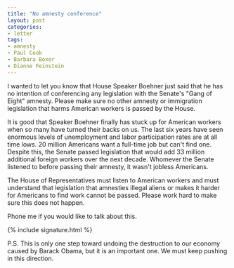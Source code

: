 ```yaml
---
title: "No amnesty conference"
layout: post
categories:
- letter
tags:
- amnesty
- Paul Cook
- Barbara Boxer
- Dianne Feinstein
---
```


I wanted to let you know that House Speaker Boehner just said that he has no intention of conferencing any legislation with the Senate's "Gang of Eight" amnesty. Please make sure no other amnesty or immigration legislation that harms American workers is passed by the House.

It is good that Speaker Boehner finally has stuck up for American workers when so many have turned their backs on us. The last six years have seen enormous levels of unemployment and labor participation rates are at all time lows. 20 million Americans want a full-time job but can't find one. Despite this, the Senate passed legislation that would add 33 million additional foreign workers over the next decade. Whomever the Senate listened to before passing their amnesty, it wasn't jobless Americans.

The House of Representatives must listen to American workers and must understand that legislation that amnesties illegal aliens or makes it harder for Americans to find work cannot be passed. Please work hard to make sure this does not happen.

Phone me if you would like to talk about this.

{% include signature.html %}

P.S. This is only one step toward undoing the destruction to our economy caused by Barack Obama, but it is an important one. We must keep pushing in this direction.